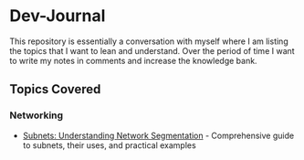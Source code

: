 # Dev-Journal
This repository is essentially a conversation with myself where I am listing the topics that I want to lean and understand. Over the period of time I want to write my notes in comments and increase the knowledge bank.

## Topics Covered

### Networking
- [Subnets: Understanding Network Segmentation](subnets.md) - Comprehensive guide to subnets, their uses, and practical examples

